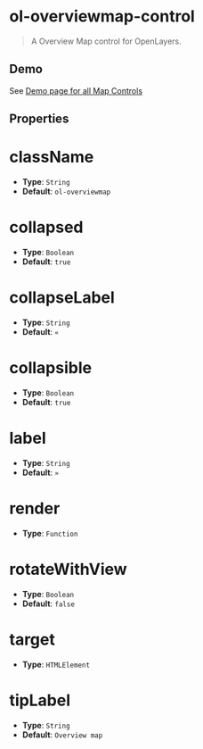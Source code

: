 # ol-overviewmap-control

> A Overview Map control for OpenLayers.

## Demo

See [Demo page for all Map Controls](../index.md)

## Properties

# className

- **Type**: `String`
- **Default**: `ol-overviewmap`

# collapsed

- **Type**: `Boolean`
- **Default**: `true`

# collapseLabel

- **Type**: `String`
- **Default**: `«`

# collapsible

- **Type**: `Boolean`
- **Default**: `true`

# label

- **Type**: `String`
- **Default**: `»`

# render

- **Type**: `Function`

# rotateWithView

- **Type**: `Boolean`
- **Default**: `false`

# target

- **Type**: `HTMLElement`

# tipLabel

- **Type**: `String`
- **Default**: `Overview map`
